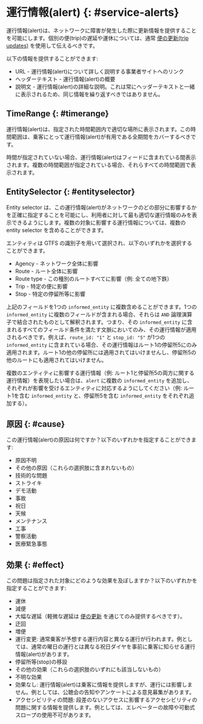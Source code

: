 # 運行情報(alert) {: #service-alerts}

運行情報(alert)は、ネットワークに障害が発生した際に更新情報を提供することを可能にします。個別の便(trip)の遅延や運休については、通常 [便の更新(trip updates)](../trip-updates) を使用して伝えるべきです。

以下の情報を提供することができます:

*   URL - 運行情報(alert)について詳しく説明する事業者サイトへのリンク
*   ヘッダーテキスト - 運行情報(alert)の概要
*   説明文 - 運行情報(alert)の詳細な説明。これは常にヘッダーテキストと一緒に表示されるため、同じ情報を繰り返すべきではありません。

## TimeRange {: #timerange}

運行情報(alert)は、指定された時間範囲内で適切な場所に表示されます。この時間範囲は、乗客にとって運行情報(alert)が有用である全期間をカバーするべきです。

時間が指定されていない場合、運行情報(alert)はフィードに含まれている間表示されます。複数の時間範囲が指定されている場合、それらすべての時間範囲で表示されます。

## EntitySelector {: #entityselector}

Entity selector は、この運行情報(alert)がネットワークのどの部分に影響するかを正確に指定することを可能にし、利用者に対して最も適切な運行情報のみを表示できるようにします。複数の対象に影響する運行情報については、複数の entity selector を含めることができます。

エンティティは GTFS の識別子を用いて選択され、以下のいずれかを選択することができます。

*   Agency - ネットワーク全体に影響
*   Route - ルート全体に影響
*   Route type - この種別のルートすべてに影響（例: 全ての地下鉄）
*   Trip - 特定の便に影響
*   Stop - 特定の停留所等に影響

上記のフィールドを1つの `informed_entity` に複数含めることができます。1つの `informed_entity` に複数のフィールドが含まれる場合、それらは `AND` 論理演算子で結合されたものとして解釈されます。つまり、その `informed_entity` に含まれるすべてのフィールド条件を満たす文脈においてのみ、その運行情報が適用されるべきです。例えば、`route_id: "1"` と `stop_id: "5"` が1つの `informed_entity` に含まれている場合、その運行情報はルート1の停留所5にのみ適用されます。ルート1の他の停留所には適用されてはいけませんし、停留所5の他のルートにも適用されてはいけません。

複数のエンティティに影響する運行情報（例: ルート1と停留所5の両方に関する運行情報）を表現したい場合は、`alert` に複数の `informed_entity` を追加し、それぞれが影響を受けるエンティティに対応するようにしてください（例: ルート1を含む `informed_entity` と、停留所5を含む `informed_entity` をそれぞれ追加する）。

## 原因 {: #cause}

この運行情報(alert)の原因は何ですか？以下のいずれかを指定することができます:

*   原因不明
*   その他の原因（これらの選択肢に含まれないもの）
*   技術的な問題
*   ストライキ
*   デモ活動
*   事故
*   祝日
*   天候
*   メンテナンス
*   工事
*   警察活動
*   医療緊急事態

## 効果 {: #effect}


この問題は指定された対象にどのような効果を及ぼしますか？以下のいずれかを指定することができます:

*   運休
*   減便
*   大幅な遅延（軽微な遅延は [便の更新](../trip-updates) を通じてのみ提供するべきです）。
*   迂回
*   増便
*   運行変更: 通常乗客が予想する運行内容と異なる運行が行われます。例としては、通常の曜日の運行とは異なる祝日ダイヤを事前に乗客に知らせる運行情報(alert)があります。
*   停留所等(stop)の移設
*   その他の効果（これらの選択肢のいずれにも該当しないもの）
*   不明な効果
*   効果なし: 運行情報(alert)は乗客に情報を提供しますが、運行には影響しません。例としては、公聴会の告知やアンケートによる意見募集があります。
*   アクセシビリティの問題: 段差のないアクセスに影響するアクセシビリティの問題に関する情報を提供します。例としては、エレベーターの故障や可動式スロープの使用不可があります。
